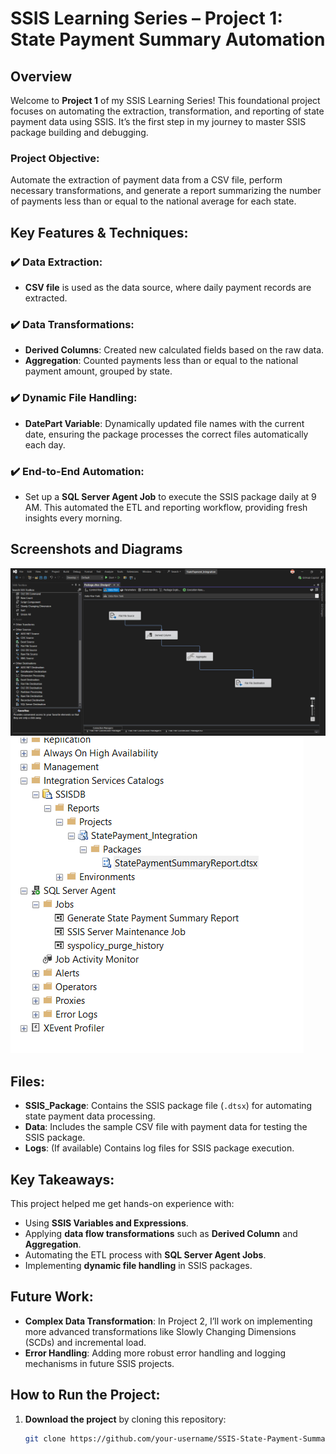 # SSIS Learning Series – Project 1: State Payment Summary Automation

## Overview

Welcome to **Project 1** of my SSIS Learning Series! This foundational project focuses on automating the extraction, transformation, and reporting of state payment data using SSIS. It’s the first step in my journey to master SSIS package building and debugging.

### Project Objective:
Automate the extraction of payment data from a CSV file, perform necessary transformations, and generate a report summarizing the number of payments less than or equal to the national average for each state.

## Key Features & Techniques:

### ✔️ Data Extraction:
- **CSV file** is used as the data source, where daily payment records are extracted.
  
### ✔️ Data Transformations:
- **Derived Columns**: Created new calculated fields based on the raw data.
- **Aggregation**: Counted payments less than or equal to the national payment amount, grouped by state.

### ✔️ Dynamic File Handling:
- **DatePart Variable**: Dynamically updated file names with the current date, ensuring the package processes the correct files automatically each day.

### ✔️ End-to-End Automation:
- Set up a **SQL Server Agent Job** to execute the SSIS package daily at 9 AM. This automated the ETL and reporting workflow, providing fresh insights every morning.

## Screenshots and Diagrams

![ETL Process](screenshots/DataFlow.png)
![State Payment Summary](screenshots/State.png)

## Files:
- **SSIS_Package**: Contains the SSIS package file (`.dtsx`) for automating state payment data processing.
- **Data**: Includes the sample CSV file with payment data for testing the SSIS package.
- **Logs**: (If available) Contains log files for SSIS package execution.

## Key Takeaways:
This project helped me get hands-on experience with:
- Using **SSIS Variables and Expressions**.
- Applying **data flow transformations** such as **Derived Column** and **Aggregation**.
- Automating the ETL process with **SQL Server Agent Jobs**.
- Implementing **dynamic file handling** in SSIS packages.

## Future Work:
- **Complex Data Transformation**: In Project 2, I’ll work on implementing more advanced transformations like Slowly Changing Dimensions (SCDs) and incremental load.
- **Error Handling**: Adding more robust error handling and logging mechanisms in future SSIS projects.

## How to Run the Project:
1. **Download the project** by cloning this repository:
   ```bash
   git clone https://github.com/your-username/SSIS-State-Payment-Summary-Automation.git
